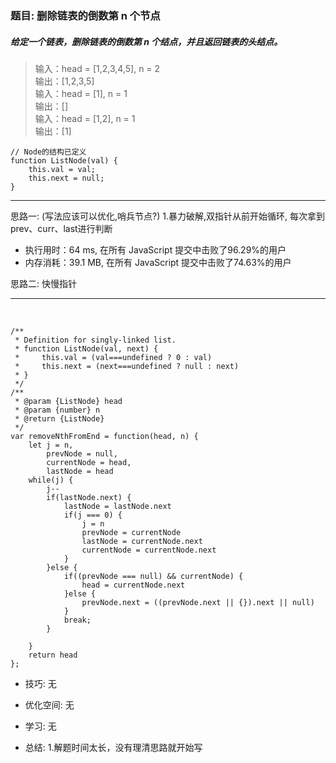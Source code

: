 
### 题目: 删除链表的倒数第 n 个节点
##### 给定一个链表，删除链表的倒数第 n 个结点，并且返回链表的头结点。

> 输入：head = [1,2,3,4,5], n = 2  
  输出：[1,2,3,5]  
> 输入：head = [1], n = 1  
  输出：[]  
> 输入：head = [1,2], n = 1  
  输出：[1]

```
// Node的结构已定义
function ListNode(val) {
    this.val = val;
    this.next = null;
}
```

---

思路一:  (写法应该可以优化,哨兵节点?)
1.暴力破解,双指针从前开始循环, 每次拿到prev、curr、last进行判断
* 执行用时：64 ms, 在所有 JavaScript 提交中击败了96.29%的用户
* 内存消耗：39.1 MB, 在所有 JavaScript 提交中击败了74.63%的用户

思路二:
快慢指针

---

&nbsp;

```
/**
 * Definition for singly-linked list.
 * function ListNode(val, next) {
 *     this.val = (val===undefined ? 0 : val)
 *     this.next = (next===undefined ? null : next)
 * }
 */
/**
 * @param {ListNode} head
 * @param {number} n
 * @return {ListNode}
 */
var removeNthFromEnd = function(head, n) {
    let j = n,
        prevNode = null,
        currentNode = head,
        lastNode = head
    while(j) {
        j--
        if(lastNode.next) {
            lastNode = lastNode.next
            if(j === 0) {
                j = n
                prevNode = currentNode
                lastNode = currentNode.next
                currentNode = currentNode.next
            }
        }else {
            if((prevNode === null) && currentNode) {
                head = currentNode.next
            }else {
                prevNode.next = ((prevNode.next || {}).next || null)
            }  
            break;
        }
        
    }
    return head
};
```

* 技巧: 无 

* 优化空间: 无

* 学习: 无

* 总结: 
1.解题时间太长，没有理清思路就开始写
